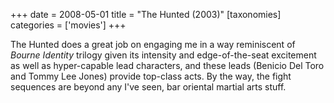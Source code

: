 +++
date = 2008-05-01
title = "The Hunted (2003)"
[taxonomies]
categories = ['movies']
+++

The Hunted does a great job on engaging me in a way reminiscent of
*Bourne Identity* trilogy given its intensity and edge-of-the-seat
excitement as well as hyper-capable lead characters, and these leads
(Benicio Del Toro and Tommy Lee Jones) provide top-class acts. By the
way, the fight sequences are beyond any I've seen, bar oriental martial
arts stuff.
